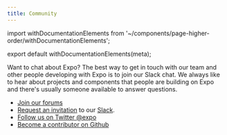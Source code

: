 ```yaml
---
title: Community
---
```


import withDocumentationElements from '~/components/page-higher-order/withDocumentationElements';

export default withDocumentationElements(meta);

Want to chat about Expo? The best way to get in touch with our team and other people developing with Expo is to join our Slack chat. We always like to hear about projects and components that people are building on Expo and there's usually someone available to answer questions.

- [Join our forums](http://forums.expo.io/)
- [Request an invitation](https://slack.expo.io/) to our [Slack](https://expo-developers.slack.com/).
- [Follow us on Twitter @expo](https://twitter.com/expo)
- [Become a contributor on Github](https://github.com/expo)
